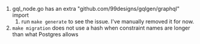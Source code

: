 1. gql_node.go has an extra "github.com/99designs/gqlgen/graphql" import
   1. run `make generate` to see the issue. I've manually removed it for now.
2. `make migration` does not use a hash when constraint names are longer than what Postgres allows
